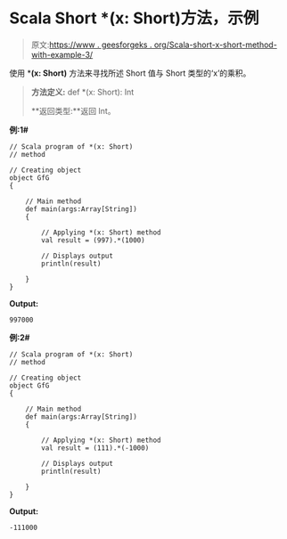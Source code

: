 # Scala Short *(x: Short)方法，示例

> 原文:[https://www . geesforgeks . org/Scala-short-x-short-method-with-example-3/](https://www.geeksforgeeks.org/scala-short-x-short-method-with-example-3/)

使用 ***(x: Short)** 方法来寻找所述 Short 值与 Short 类型的‘x’的乘积。

> **方法定义:** def *(x: Short): Int
> 
> **返回类型:**返回 Int。

**例:1#**

```
// Scala program of *(x: Short)
// method

// Creating object
object GfG
{ 

    // Main method
    def main(args:Array[String])
    {

        // Applying *(x: Short) method 
        val result = (997).*(1000)

        // Displays output
        println(result)

    }
} 
```

**Output:**

```
997000

```

**例:2#**

```
// Scala program of *(x: Short)
// method

// Creating object
object GfG
{ 

    // Main method
    def main(args:Array[String])
    {

        // Applying *(x: Short) method
        val result = (111).*(-1000)

        // Displays output
        println(result)

    }
} 
```

**Output:**

```
-111000

```